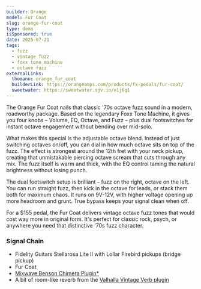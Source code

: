 ```yaml
---
builder: Orange
model: Fur Coat
slug: orange-fur-coat
type: demo
isSponsored: true
date: 2025-07-21
tags:
  - fuzz
  - vintage fuzz
  - foxx tone machine
  - octave fuzz
externalLinks:
  thomann: orange_fur_coat
  builderLink: https://orangeamps.com/products/fx-pedals/fur-coat/
  sweetwater: https://sweetwater.sjv.io/e1j6q1
---
```


The Orange Fur Coat nails that classic '70s octave fuzz sound in a modern, roadworthy package. Based on the legendary Foxx Tone Machine, it gives you four knobs – Volume, EQ, Octave, and Fuzz – plus dual footswitches for instant octave engagement without bending over mid-solo.

What makes this special is the adjustable octave blend. Instead of just switching octaves on/off, you can dial in how much octave sits on top of the fuzz. The effect is strongest around the 12th fret with your neck pickup, creating that unmistakable piercing octave scream that cuts through any mix. The fuzz itself is warm and thick, with the EQ control taming the natural brightness without losing punch.

The dual footswitch setup is brilliant – fuzz on the right, octave on the left. You can run straight fuzz, then kick in the octave for leads, or stack them both for maximum chaos. It runs on 9V-12V, with higher voltage opening up more headroom and grunt. True bypass keeps your signal clean when off.

For a $155 pedal, the Fur Coat delivers vintage octave fuzz tones that would cost way more in original form. It's perfect for classic rock, psych, or anywhere you need that distinctive '70s fuzz character.

### Signal Chain

- Fidelity Guitars Stellarosa Lite II with Lollar Firebird pickups (bridge pickup)
- Fur Coat
- [Mixwave Benson Chimera Plugin*](https://sweetwater.sjv.io/B0N2PL)
- A bit of room-like reverb from the [Valhalla Vintage Verb plugin](https://valhalladsp.com/shop/reverb/valhalla-vintage-verb/)
